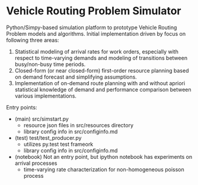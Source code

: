 # Vehicle Routing Problem Simulator
Python/Simpy-based simulation platform to prototype Vehicle Routing Problem models and algorithms.  Initial implementation driven by focus on following three areas:

1. Statistical modeling of arrival rates for work orders, especially with respect to time-varying demands and modeling of transitions between busy/non-busy time periods.
2. Closed-form (or near closed-form) first-order resource planning based on demand forecast and simplifying assumptions.
3. Implementation of on-demand route planning with and without apriori statistical knowledge of demand and performance comparison between various implementations.

Entry points:
- (main) src/simstart.py
  - resource json files in src/resources directory
  - library config info in src/configinfo.md
- (test) test/test_producer.py
  - utilizes py.test test frameork
  - library config info in src/configinfo.md
- (notebook) Not an entry point, but ipython notebook has experiments on arrival processes
  - time-varying rate characterization for non-homogeneous poisson process 
